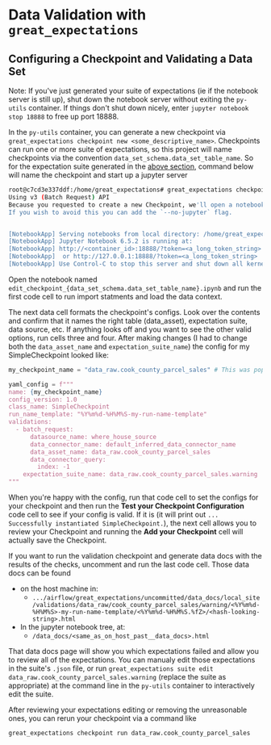 # Data Validation with `great_expectations`

## Configuring a Checkpoint and Validating a Data Set

Note: If you've just generated your suite of expectations (ie if the notebook server is still up), shut down the notebook server without exiting the `py-utils` container. If things don't shut down nicely, enter `jupyter notebook stop 18888` to free up port 18888.

In the `py-utils` container, you can generate a new checkpoint via `great_expectations checkpoint new <some_descriptive_name>`. Checkpoints can run one or more suite of expectations, so this project will name checkpoints via the convention `data_set_schema.data_set_table_name`. So for the expectation suite generated in the [above section](#generating-a-suite-of-expectations-for-a-data-set), command below will name the checkpoint and start up a jupyter server

```bash
root@c7cd3e337ddf:/home/great_expectations# great_expectations checkpoint new data_raw.cook_county_parcel_sales
Using v3 (Batch Request) API
Because you requested to create a new Checkpoint, we'll open a notebook for you now to edit it!
If you wish to avoid this you can add the `--no-jupyter` flag.


[NotebookApp] Serving notebooks from local directory: /home/great_expectations/uncommitted
[NotebookApp] Jupyter Notebook 6.5.2 is running at:
[NotebookApp] http://<container_id>:18888/?token=<a_long_token_string>
[NotebookApp]  or http://127.0.0.1:18888/?token=<a_long_token_string>
[NotebookApp] Use Control-C to stop this server and shut down all kernels (twice to skip confirmation).
```

Open the notebook named `edit_checkpoint_{data_set_schema.data_set_table_name}.ipynb` and run the first code cell to run import statments and load the data context.

The next data cell formats the checkpoint's configs. Look over the contents and confirm that it names the right table (data_asset), expectation suite, data source, etc. If anything looks off and you want to see the other valid options, run cells three and four. After making changes (I had to change both the `data_asset_name` and `expectation_suite_name`) the config for my SimpleCheckpoint looked like: 

```python
my_checkpoint_name = "data_raw.cook_county_parcel_sales" # This was populated from your CLI command.

yaml_config = f"""
name: {my_checkpoint_name}
config_version: 1.0
class_name: SimpleCheckpoint
run_name_template: "%Y%m%d-%H%M%S-my-run-name-template"
validations:
  - batch_request:
      datasource_name: where_house_source
      data_connector_name: default_inferred_data_connector_name
      data_asset_name: data_raw.cook_county_parcel_sales
      data_connector_query:
        index: -1
    expectation_suite_name: data_raw.cook_county_parcel_sales.warning
"""
```

When you're happy with the config, run that code cell to set the configs for your checkpoint and then run the **Test your Checkpoint Configuration** code cell to see if your config is valid. If it is (it will print out `... Successfully instantiated SimpleCheckpoint.`), the next cell allows you to review your Checkpoint and running the **Add your Checkpoint** cell will actually save the Checkpoint.

If you want to run the validation checkpoint and generate data docs with the results of the checks, uncomment and run the last code cell. Those data docs can be found
* on the host machine in:
  * `.../airflow/great_expectations/uncommitted/data_docs/local_site/validations/data_raw/cook_county_parcel_sales/warning/<%Y%m%d-%H%M%S>-my-run-name-template/<%Y%m%d-%H%M%S.%fZ>/<hash-looking-string>.html`
* In the jupyter notebook tree, at:
  * `/data_docs/<same_as_on_host_past__data_docs>.html`

That data docs page will show you which expectations failed and allow you to review all of the expectations. You can manualy edit those expectations in the suite's `.json` file, or run `great_expectations suite edit data_raw.cook_county_parcel_sales.warning` (replace the suite as appropriate) at the command line in the `py-utils` container to interactively edit the suite.

After reviewing your expectations editing or removing the unreasonable ones, you can rerun your checkpoint via a command like

```bash
great_expectations checkpoint run data_raw.cook_county_parcel_sales
```